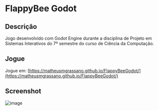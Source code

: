 # FlappyBee Godot

## Descrição
Jogo desenvolvido com Godot Engine durante a disciplina de Projeto em Sistemas Interativos do 7º semestre do curso de Ciência da Computação.

## Jogue
Jogue em: [https://matheusmgrassano.github.io/FlappyBeeGodot/](https://matheusmgrassano.github.io/FlappyBeeGodot/)

## Screenshot
![image](https://github.com/MatheusMGrassano/FlappyBeeGodot/assets/65084298/63801e1d-754c-494b-a3f4-ce45daf92422)
